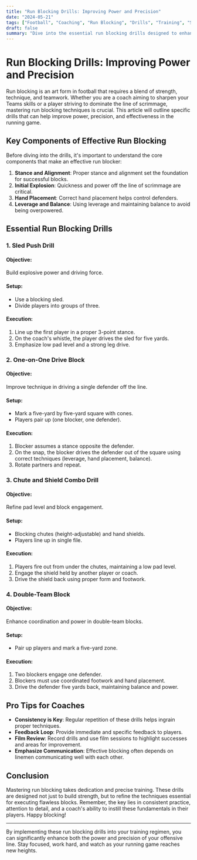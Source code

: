 ```yaml
---
title: "Run Blocking Drills: Improving Power and Precision"
date: "2024-05-21"
tags: ["Football", "Coaching", "Run Blocking", "Drills", "Training", "Skill Development", "Offensive Line", "Power", "Precision"]
draft: false
summary: "Dive into the essential run blocking drills designed to enhance power, precision, and overall effectiveness in the running game. Perfect for players and coaches aiming to up their game on the field."
---
```


# Run Blocking Drills: Improving Power and Precision

Run blocking is an art form in football that requires a blend of strength, technique, and teamwork. Whether you are a coach aiming to sharpen your Teams skills or a player striving to dominate the line of scrimmage, mastering run blocking techniques is crucial. This article will outline specific drills that can help improve power, precision, and effectiveness in the running game.

## Key Components of Effective Run Blocking

Before diving into the drills, it's important to understand the core components that make an effective run blocker:
1. **Stance and Alignment**: Proper stance and alignment set the foundation for successful blocks.
2. **Initial Explosion**: Quickness and power off the line of scrimmage are critical.
3. **Hand Placement**: Correct hand placement helps control defenders.
4. **Leverage and Balance**: Using leverage and maintaining balance to avoid being overpowered.

## Essential Run Blocking Drills

### 1. Sled Push Drill

#### Objective:
Build explosive power and driving force.

#### Setup:
- Use a blocking sled.
- Divide players into groups of three.

#### Execution:
1. Line up the first player in a proper 3-point stance.
2. On the coach's whistle, the player drives the sled for five yards.
3. Emphasize low pad level and a strong leg drive.

### 2. One-on-One Drive Block

#### Objective:
Improve technique in driving a single defender off the line.

#### Setup:
- Mark a five-yard by five-yard square with cones.
- Players pair up (one blocker, one defender).

#### Execution:
1. Blocker assumes a stance opposite the defender.
2. On the snap, the blocker drives the defender out of the square using correct techniques (leverage, hand placement, balance).
3. Rotate partners and repeat.

### 3. Chute and Shield Combo Drill

#### Objective:
Refine pad level and block engagement.

#### Setup:
- Blocking chutes (height-adjustable) and hand shields.
- Players line up in single file.

#### Execution:
1. Players fire out from under the chutes, maintaining a low pad level.
2. Engage the shield held by another player or coach.
3. Drive the shield back using proper form and footwork.

### 4. Double-Team Block

#### Objective:
Enhance coordination and power in double-team blocks.

#### Setup:
- Pair up players and mark a five-yard zone.

#### Execution:
1. Two blockers engage one defender.
2. Blockers must use coordinated footwork and hand placement.
3. Drive the defender five yards back, maintaining balance and power.

## Pro Tips for Coaches

- **Consistency is Key**: Regular repetition of these drills helps ingrain proper techniques.
- **Feedback Loop**: Provide immediate and specific feedback to players.
- **Film Review**: Record drills and use film sessions to highlight successes and areas for improvement.
- **Emphasize Communication**: Effective blocking often depends on linemen communicating well with each other.

## Conclusion

Mastering run blocking takes dedication and precise training. These drills are designed not just to build strength, but to refine the techniques essential for executing flawless blocks. Remember, the key lies in consistent practice, attention to detail, and a coach's ability to instill these fundamentals in their players. Happy blocking!

---

By implementing these run blocking drills into your training regimen, you can significantly enhance both the power and precision of your offensive line. Stay focused, work hard, and watch as your running game reaches new heights.
```
